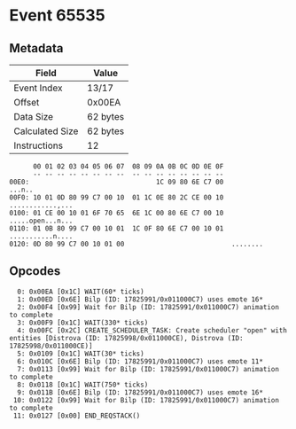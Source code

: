 # Event 65535

## Metadata

| Field           | Value    |
|-----------------|----------|
| Event Index     | 13/17    |
| Offset          | 0x00EA   |
| Data Size       | 62 bytes |
| Calculated Size | 62 bytes |
| Instructions    | 12       |

```
      00 01 02 03 04 05 06 07  08 09 0A 0B 0C 0D 0E 0F
      -- -- -- -- -- -- -- --  -- -- -- -- -- -- -- --
00E0:                                1C 09 80 6E C7 00            ...n..
00F0: 10 01 0D 80 99 C7 00 10  01 1C 0E 80 2C CE 00 10  ............,...
0100: 01 CE 00 10 01 6F 70 65  6E 1C 00 80 6E C7 00 10  .....open...n...
0110: 01 0B 80 99 C7 00 10 01  1C 0F 80 6E C7 00 10 01  ...........n....
0120: 0D 80 99 C7 00 10 01 00                           ........        
```

## Opcodes

```
  0: 0x00EA [0x1C] WAIT(60* ticks)
  1: 0x00ED [0x6E] Bilp (ID: 17825991/0x011000C7) uses emote 16*
  2: 0x00F4 [0x99] Wait for Bilp (ID: 17825991/0x011000C7) animation to complete
  3: 0x00F9 [0x1C] WAIT(330* ticks)
  4: 0x00FC [0x2C] CREATE_SCHEDULER_TASK: Create scheduler "open" with entities [Distrova (ID: 17825998/0x011000CE), Distrova (ID: 17825998/0x011000CE)]
  5: 0x0109 [0x1C] WAIT(30* ticks)
  6: 0x010C [0x6E] Bilp (ID: 17825991/0x011000C7) uses emote 11*
  7: 0x0113 [0x99] Wait for Bilp (ID: 17825991/0x011000C7) animation to complete
  8: 0x0118 [0x1C] WAIT(750* ticks)
  9: 0x011B [0x6E] Bilp (ID: 17825991/0x011000C7) uses emote 16*
 10: 0x0122 [0x99] Wait for Bilp (ID: 17825991/0x011000C7) animation to complete
 11: 0x0127 [0x00] END_REQSTACK()
```
